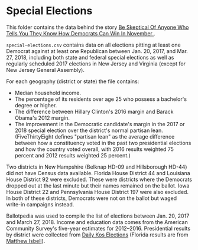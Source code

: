# Special Elections

This folder contains the data behind the story [Be Skeptical Of Anyone Who Tells You They Know How Democrats Can Win In November
](https://fivethirtyeight.com/features/be-skeptical-of-anyone-who-tells-you-they-know-how-democrats-can-win-in-november/).

`special-elections.csv` contains data on all elections pitting at least one Democrat against at least one Republican between Jan. 20, 2017, and Mar. 27, 2018, including both state and federal special elections as well as regularly scheduled 2017 elections in New Jersey and Virginia (except for New Jersey General Assembly).

For each geography (district or state) the file contains:

- Median household income.
- The percentage of its residents over age 25 who possess a bachelor's degree or higher.
- The difference between Hillary Clinton's 2016 margin and Barack Obama's 2012 margin.
- The improvement in the Democratic candidate's margin in the 2017 or 2018 special election over the district's normal partisan lean. (FiveThirtyEight defines "partisan lean" as the average difference between how a constituency voted in the past two presidential elections and how the country voted overall, with 2016 results weighted 75 percent and 2012 results weighted 25 percent.)

Two districts in New Hampshire (Belknap HD-09 and Hillsborough HD-44) did not have Census data available. Florida House District 44 and Louisiana House District 92 were excluded. These were districts where the Democrats dropped out at the last minute but their names remained on the ballot. Iowa House District 22 and Pennsylvania House District 197 were also excluded. In both of these districts, Democrats were not on the ballot but waged write-in campaigns instead.

Ballotpedia was used to compile the list of elections between Jan. 20, 2017 and March 27, 2018. Income and education data comes from the American Community Survey's five-year estimates for 2012–2016. Presidential results by district were collected from [Daily Kos Elections](https://www.dailykos.com/stories/2013/7/9/1220127/-Daily-Kos-Elections-2012-election-results-by-congressional-and-legislative-districts) (Florida results are from [Matthew Isbell](http://mcimaps.com/presidential-results-by-florida-senate-district-and-the-effects-of-redistricting/)).